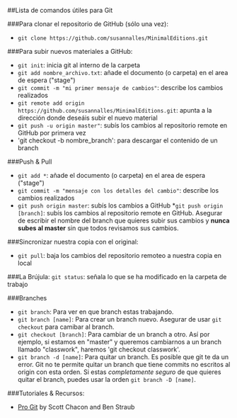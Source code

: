 ##Lista de comandos útiles para Git

###Para clonar el repositorio de GitHub (sólo una vez):
* `git clone https://github.com/susannalles/MinimalEditions.git`

###Para subir nuevos materiales a GitHub: 
* `git init`: inicia git al interno de la carpeta
* `git add nombre_archivo.txt`: añade el documento (o carpeta) en el area de espera ("stage")
* `git commit -m "mi primer mensaje de cambios"`: describe los cambios realizados
* `git remote add origin https://github.com/susannalles/MinimalEditions.git`: apunta a la dirección donde deseáis subir el nuevo material
* `git push -u origin master"`: subís los cambios al repositorio remote en GitHub por primera vez
* 'git checkout -b nombre_branch': para descargar el contenido de un branch


###Push & Pull 
* `git add *`: añade el documento (o carpeta) en el area de espera ("stage")
* `git commit -m "mensaje con los detalles del cambio"`: describe los cambios realizados
* `git push origin master`: subís los cambios a GitHub
*`git push origin [branch]`: subís los cambios al repositorio remote en GitHub. Asegurar de escribir el nombre del branch que quieres subir sus cambios y **nunca subes al master** sin que todos revisamos sus cambios.

###Sincronizar nuestra copia con el original:
* `git pull`: baja los cambios del repositorio remoteo a nuestra copia en local 
 
###La Brújula: 
`git status`: señala lo que se ha modificado en la carpeta de trabajo

###Branches
* `git branch`: Para ver en que branch estas trabajando.
* `git branch [name]`: Para crear un branch nuevo. Asegurar de usar `git checkout` para camibar al branch.
* `git checkout [branch]`: Para cambiar de un branch a otro. Así por ejemplo, si estamos en "master" y queremos cambiarnos a un branch llamado "classwork", haremos 'git checkout classwork'.  
* `git branch -d [name]`: Para quitar un branch. Es posible que git te da un error. Git no te permite quitar un branch que tiene commits no escritos al origin con esta orden. Si estas *completamente seguro* de que quieres quitar el branch, puedes usar la orden `git branch -D [name]`.

###Tutoriales & Recursos:
* [Pro Git](http://git-scm.com/book/en/v2) by Scott Chacon and Ben Straub